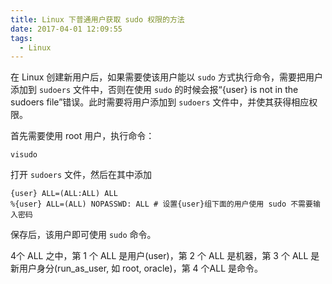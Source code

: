 ```yaml
---
title: Linux 下普通用户获取 sudo 权限的方法
date: 2017-04-01 12:09:55
tags:
  - Linux
---
```


在 Linux 创建新用户后，如果需要使该用户能以 `sudo` 方式执行命令，需要把用户添加到 `sudoers` 文件中，否则在使用 `sudo` 的时候会报“{user} is not in the sudoers file”错误。此时需要将用户添加到 `sudoers` 文件中，并使其获得相应权限。

首先需要使用 root 用户，执行命令：

```shell
visudo
```

打开 `sudoers` 文件，然后在其中添加

```
{user} ALL=(ALL:ALL) ALL
%{user} ALL=(ALL) NOPASSWD: ALL # 设置{user}组下面的用户使用 sudo 不需要输入密码
```

保存后，该用户即可使用 `sudo` 命令。

4个 ALL 之中，第 1 个 ALL 是用户(user)，第 2 个 ALL 是机器，第 3 个 ALL 是新用户身分(run_as_user, 如 root, oracle)，第 4 个ALL 是命令。
